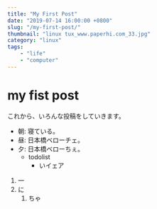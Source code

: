 ```yaml
---
title: "My First Post"
date: "2019-07-14 16:00:00 +0800"
slug: "/my-first-post/"
thumbnail: "linux tux_www.paperhi.com_33.jpg"
category: "linux"
tags:
    - "life"
    - "computer"
---
```


# my fist post

これから、いろんな投稿をしていきます。

- 朝: 寝ている。
- 昼: 日本橋ベローチェ。
- 夕: 日本橋ベローちぇ。
    - todolist
        - いイェア

1. 一
1. に
    1. ちゃ
